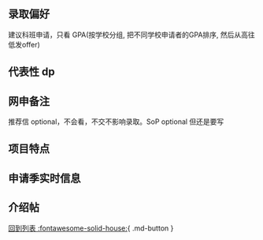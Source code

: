 ## 录取偏好

建议科班申请，只看 GPA(按学校分组, 把不同学校申请者的GPA排序, 然后从高往低发offer)

## 代表性 dp

## 网申备注

推荐信 optional，不会看，不交不影响录取。SoP optional 但还是要写

## 项目特点

## 申请季实时信息

## 介绍帖

[回到列表 :fontawesome-solid-house:](grade.md){ .md-button }

